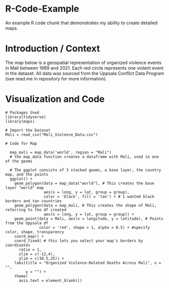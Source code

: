 # R-Code-Example
An example R code chunk that demonstrates my ability to create detailed maps.

# Introduction / Context

The map below is a geospatial representation of organized violence events in Mali between 1989 and 2021. Each red circle represents one violent event in the dataset. All data was sourced from the Uppsala Conflict Data Program (see read.me in repository for more information).

# Visualization and Code

```{r, include = TRUE}
# Packages Used
library(tidyverse)
library(maps)

# Import the Dataset
Mali = read_csv("Mali_Violence_Data.csv")

# Code for Map

  map_mali = map_data('world', region = "Mali") 
  # the map_data function creates a dataframe with Mali, used in one of the geoms
  
  # The ggplot consists of 3 stacked geoms, a base layer, the country map, and the points
  ggplot() +
    geom_polygon(data = map_data("world"), # This creates the base layer "world" map
                 aes(x = long, y = lat, group = group),
                 color = 'black', fill = 'tan') + # I wanted black borders and tan countries
    geom_polygon(data = map_mali, # This creates the shape of Mali, referring to the df created
                 aes(x = long, y = lat, group = group)) + 
    geom_point(data = Mali, aes(x = longitude, y = latitude), # Points from the Uppsala df
               color = 'red', shape = 1, alpha = 0.5) + #specify color, shape, transparency
    coord_map() + 
    coord_fixed( # this lets you select your map's borders by coordinates
      ratio = 1,
      xlim = c(-12,4),
      ylim = c(10.5,25)) + 
    labs(title = "Organized Violence-Related Deaths Across Mali", x = "",
         y = "") +
    theme(
      axis.text = element_blank())


```

